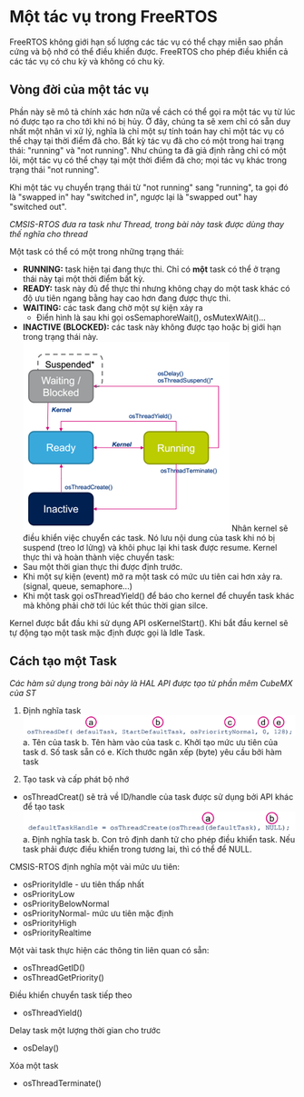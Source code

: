 # Một tác vụ trong FreeRTOS
FreeRTOS không giới hạn số lượng các tác vụ có thể chạy miễn sao phần cứng và bộ nhớ có thể điều khiển được. FreeRTOS cho phép điều khiển cả các tác vụ có chu kỳ và không có chu kỳ.

## Vòng đời của một tác vụ
Phần này sẽ mô tả chính xác hơn nữa về cách có thể gọi ra một tác vụ từ lúc nó được tạo ra cho tới khi nó bị hủy. Ở đây, chúng ta sẽ xem chỉ có sẵn duy nhất một nhân vi xử lý, nghĩa là chỉ một sự tính toán hay chỉ một tác vụ có thể chạy tại thời điểm đã cho. Bất kỳ tác vụ đã cho có một trong hai trạng thái: "running" và "not running". Như chúng ta đã giả định rằng chỉ có một lõi, một tác vụ có thể chạy tại một thời điểm đã cho; mọi tác vụ khác trong trạng thái "not running". 

Khi một tác vụ chuyển trạng thái từ "not running" sang "running", ta gọi đó là "swapped in" hay "switched in", ngược lại là "swapped out" hay "switched out".

*CMSIS-RTOS đưa ra task như Thread, trong bài này task được dùng thay thế nghĩa cho thread*

Một task có thể có một trong những trạng thái:
* **RUNNING:** task hiện tại đang thực thi. Chỉ có **một** task có thể ở trạng thái này tại một thời điểm bất kỳ.
* **READY:** task này đủ để thực thi nhưng không chạy do một task khác có độ ưu tiên ngang bằng hay cao hơn đang được thực thi.
* **WAITING:** các task đang chờ một sự kiện xảy ra
  * Điển hình là sau khi gọi osSemaphoreWait(), osMutexWAit()...
* **INACTIVE (BLOCKED):** các task này không được tạo hoặc bị giới hạn trong trạng thái này. 
![](Untitled.png)
Nhân kernel sẽ điều khiển việc chuyển các task. Nó lưu nội dung của task khi nó bị suspend (treo lơ lửng) và khôi phục lại khi task được resume. Kernel thực thi và hoàn thành việc chuyển task:
* Sau một thời gian thực thi được định trước. 
* Khi một sự kiện (event) mở ra một task có mức ưu tiên cai hơn xảy ra. (signal, queue, semaphore...)
* Khi một task gọi osThreadYield() để báo cho kernel để chuyển task khác mà không phải chờ tới lúc kết thúc thời gian silce.

Kernel được bắt đầu khi sử dụng API osKernelStart(). Khi bắt đầu kernel sẽ tự động tạo một task mặc định được gọi là Idle Task.

## Cách tạo một Task
*Các hàm sử dụng trong bài này là HAL API được tạo từ phần mêm CubeMX của ST*
1.  Định nghĩa task 
![](Untitled1.png)
  a. Tên của task 
  b. Tên hàm vào của task
  c. Khởi tạo mức ưu tiên của task 
  d. Số task sẵn có
  e. Kích thước ngăn xếp (byte) yêu cầu bởi hàm task 
  
2. Tạo task và cấp phát bộ nhớ
* osThreadCreat() sẽ trả về ID/handle của task được sử dụng bởi API khác để tạo task 
![](Untitled2.png)
  a. Định nghĩa task
  b. Con trỏ định danh tử cho phép điều khiển task. Nếu task phải được điều khiển trong tương lai, thì có thể để NULL.
  
CMSIS-RTOS định nghĩa một vài mức ưu tiên:
* osPriorityIdle - ưu tiên thấp nhất
* osPriorityLow
* osPriorityBelowNormal
* osPriorityNormal- mức ưu tiên mặc định
* osPriorityHigh
* osPriorityRealtime

Một vài task thực hiện các thông tin liên quan có sẵn:
* osThreadGetID()
* osThreadGetPriority()

Điều khiển chuyển task tiếp theo
* osThreadYield()

Delay task một lượng thời gian cho trước
* osDelay()

Xóa một task 
* osThreadTerminate()














